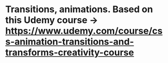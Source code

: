 # Transitions, animations. Based on this Udemy course -> https://www.udemy.com/course/css-animation-transitions-and-transforms-creativity-course
